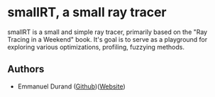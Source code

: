 smallRT, a small ray tracer
===========================

smallRT is a small and simple ray tracer, primarily based on the "Ray Tracing in a Weekend" book. It's goal is to serve as a playground for exploring various optimizations, profiling, fuzzying methods.

Authors
-------
* Emmanuel Durand ([Github](https://github.com/paperManu))([Website](https://emmanueldurand.net))
